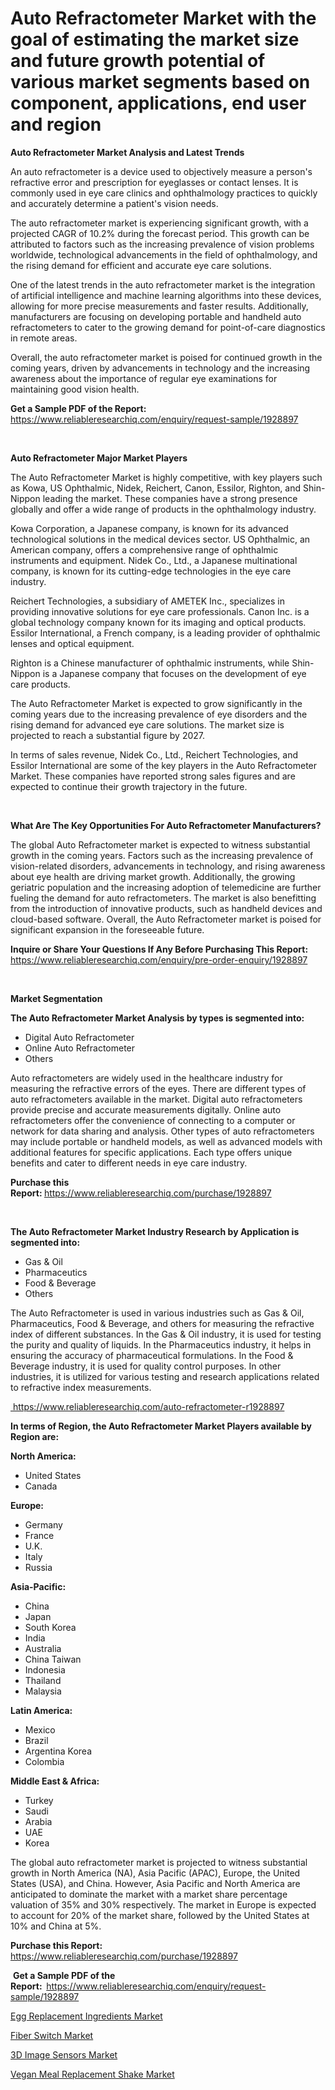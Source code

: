 <p><h1>Auto Refractometer Market with the goal of estimating the market size and future growth potential of various market segments based on component, applications, end user and region</h1></p><p><strong>Auto Refractometer Market Analysis and Latest Trends</strong></p>
<p><p>An auto refractometer is a device used to objectively measure a person's refractive error and prescription for eyeglasses or contact lenses. It is commonly used in eye care clinics and ophthalmology practices to quickly and accurately determine a patient's vision needs. </p><p>The auto refractometer market is experiencing significant growth, with a projected CAGR of 10.2% during the forecast period. This growth can be attributed to factors such as the increasing prevalence of vision problems worldwide, technological advancements in the field of ophthalmology, and the rising demand for efficient and accurate eye care solutions.</p><p>One of the latest trends in the auto refractometer market is the integration of artificial intelligence and machine learning algorithms into these devices, allowing for more precise measurements and faster results. Additionally, manufacturers are focusing on developing portable and handheld auto refractometers to cater to the growing demand for point-of-care diagnostics in remote areas.</p><p>Overall, the auto refractometer market is poised for continued growth in the coming years, driven by advancements in technology and the increasing awareness about the importance of regular eye examinations for maintaining good vision health.</p></p>
<p><strong>Get a Sample PDF of the Report:&nbsp;</strong> <a href="https://www.reliableresearchiq.com/enquiry/request-sample/1928897">https://www.reliableresearchiq.com/enquiry/request-sample/1928897</a></p>
<p>&nbsp;</p>
<p><strong>Auto Refractometer Major Market Players</strong></p>
<p><p>The Auto Refractometer Market is highly competitive, with key players such as Kowa, US Ophthalmic, Nidek, Reichert, Canon, Essilor, Righton, and Shin-Nippon leading the market. These companies have a strong presence globally and offer a wide range of products in the ophthalmology industry.</p><p>Kowa Corporation, a Japanese company, is known for its advanced technological solutions in the medical devices sector. US Ophthalmic, an American company, offers a comprehensive range of ophthalmic instruments and equipment. Nidek Co., Ltd., a Japanese multinational company, is known for its cutting-edge technologies in the eye care industry.</p><p>Reichert Technologies, a subsidiary of AMETEK Inc., specializes in providing innovative solutions for eye care professionals. Canon Inc. is a global technology company known for its imaging and optical products. Essilor International, a French company, is a leading provider of ophthalmic lenses and optical equipment.</p><p>Righton is a Chinese manufacturer of ophthalmic instruments, while Shin-Nippon is a Japanese company that focuses on the development of eye care products.</p><p>The Auto Refractometer Market is expected to grow significantly in the coming years due to the increasing prevalence of eye disorders and the rising demand for advanced eye care solutions. The market size is projected to reach a substantial figure by 2027.</p><p>In terms of sales revenue, Nidek Co., Ltd., Reichert Technologies, and Essilor International are some of the key players in the Auto Refractometer Market. These companies have reported strong sales figures and are expected to continue their growth trajectory in the future.</p></p>
<p>&nbsp;</p>
<p><strong>What Are The Key Opportunities For Auto Refractometer Manufacturers?</strong></p>
<p><p>The global Auto Refractometer market is expected to witness substantial growth in the coming years. Factors such as the increasing prevalence of vision-related disorders, advancements in technology, and rising awareness about eye health are driving market growth. Additionally, the growing geriatric population and the increasing adoption of telemedicine are further fueling the demand for auto refractometers. The market is also benefitting from the introduction of innovative products, such as handheld devices and cloud-based software. Overall, the Auto Refractometer market is poised for significant expansion in the foreseeable future.</p></p>
<p><strong>Inquire or Share Your Questions If Any Before Purchasing This Report:</strong> <a href="https://www.reliableresearchiq.com/enquiry/pre-order-enquiry/1928897">https://www.reliableresearchiq.com/enquiry/pre-order-enquiry/1928897</a></p>
<p>&nbsp;</p>
<p><strong>Market Segmentation</strong></p>
<p><strong>The Auto Refractometer Market Analysis by types is segmented into:</strong></p>
<p><ul><li>Digital Auto Refractometer</li><li>Online Auto Refractometer</li><li>Others</li></ul></p>
<p><p>Auto refractometers are widely used in the healthcare industry for measuring the refractive errors of the eyes. There are different types of auto refractometers available in the market. Digital auto refractometers provide precise and accurate measurements digitally. Online auto refractometers offer the convenience of connecting to a computer or network for data sharing and analysis. Other types of auto refractometers may include portable or handheld models, as well as advanced models with additional features for specific applications. Each type offers unique benefits and cater to different needs in eye care industry.</p></p>
<p><strong>Purchase this Report:&nbsp;</strong><a href="https://www.reliableresearchiq.com/purchase/1928897">https://www.reliableresearchiq.com/purchase/1928897</a></p>
<p>&nbsp;</p>
<p><strong>The Auto Refractometer Market Industry Research by Application is segmented into:</strong></p>
<p><ul><li>Gas & Oil</li><li>Pharmaceutics</li><li>Food & Beverage</li><li>Others</li></ul></p>
<p><p>The Auto Refractometer is used in various industries such as Gas & Oil, Pharmaceutics, Food & Beverage, and others for measuring the refractive index of different substances. In the Gas & Oil industry, it is used for testing the purity and quality of liquids. In the Pharmaceutics industry, it helps in ensuring the accuracy of pharmaceutical formulations. In the Food & Beverage industry, it is used for quality control purposes. In other industries, it is utilized for various testing and research applications related to refractive index measurements.</p></p>
<p><a href="https://www.reliableresearchiq.com/auto-refractometer-r1928897">&nbsp;https://www.reliableresearchiq.com/auto-refractometer-r1928897</a></p>
<p><strong>In terms of Region, the Auto Refractometer Market Players available by Region are:</strong></p>
<p>
    <p> <strong> North America: </strong>
        <ul>
            <li>United States</li>
            <li>Canada</li>
        </ul>
        </p> 
    <p> <strong> Europe: </strong>
        <ul>
            <li>Germany</li>
            <li>France</li>
            <li>U.K.</li>
            <li>Italy</li>
            <li>Russia</li>
        </ul>
        </p> 
    <p> <strong> Asia-Pacific: </strong>
        <ul>
            <li>China</li>
            <li>Japan</li>
            <li>South Korea</li>
            <li>India</li>
            <li>Australia</li>
            <li>China Taiwan</li>
            <li>Indonesia</li>
            <li>Thailand</li>
            <li>Malaysia</li>
        </ul>
        </p> 
    <p> <strong> Latin America: </strong>
        <ul>
            <li>Mexico</li>
            <li>Brazil</li>
            <li>Argentina Korea</li>
            <li>Colombia</li>
        </ul>
        </p> 
    <p> <strong> Middle East & Africa: </strong>
        <ul>
            <li>Turkey</li>
            <li>Saudi</li>
            <li>Arabia</li>
            <li>UAE</li>
            <li>Korea</li>
        </ul>
    </p>
    </p>
<p><p>The global auto refractometer market is projected to witness substantial growth in North America (NA), Asia Pacific (APAC), Europe, the United States (USA), and China. However, Asia Pacific and North America are anticipated to dominate the market with a market share percentage valuation of 35% and 30% respectively. The market in Europe is expected to account for 20% of the market share, followed by the United States at 10% and China at 5%.</p></p>
<p><strong>Purchase this Report: </strong><a href="https://www.reliableresearchiq.com/purchase/1928897">https://www.reliableresearchiq.com/purchase/1928897</a></p>
<p>&nbsp;<strong>Get a Sample PDF of the Report:&nbsp;&nbsp;</strong><a href="https://www.reliableresearchiq.com/enquiry/request-sample/1928897">https://www.reliableresearchiq.com/enquiry/request-sample/1928897</a></p>
<p><strong></strong></p>
<p><p><a href="https://medium.com/@clarenceuvalis67867/an-in-depth-analysis-of-the-global-egg-replacement-ingredients-market-scope-and-its-rapid-growing-8-68146b469843">Egg Replacement Ingredients Market</a></p><p><a href="https://github.com/smithy59/Market-Research-Report-List-1/blob/main/fiber-switch-market.md">Fiber Switch Market</a></p><p><a href="https://github.com/neilMartin36/Market-Research-Report-List-1/blob/main/3d-image-sensors-market.md">3D Image Sensors Market</a></p><p><a href="https://medium.com/@shawnsmithv6981/global-vegan-meal-replacement-shake-market-status-2024-2031-and-forecast-by-region-product-a9ed162a1c01">Vegan Meal Replacement Shake Market</a></p></p>